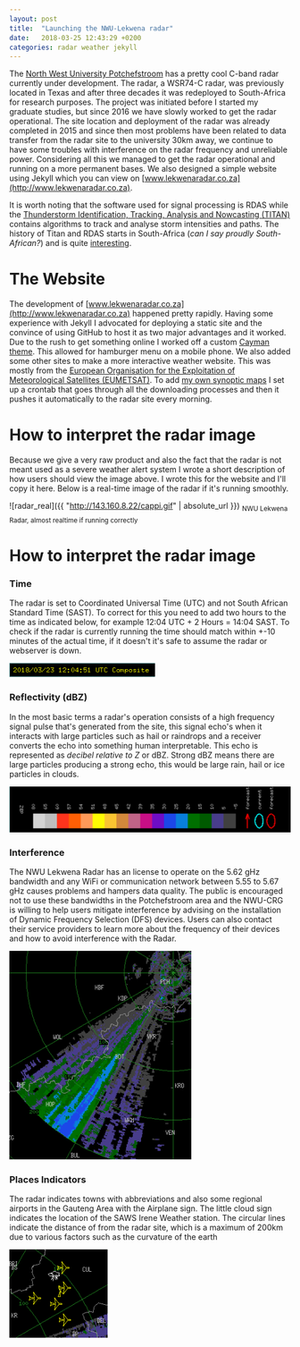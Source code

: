 ```yaml
---
layout: post
title:  "Launching the NWU-Lekwena radar"
date:   2018-03-25 12:43:29 +0200
categories: radar weather jekyll 
---
```


The [North West University Potchefstroom](www.nwu.ac.za) has a pretty cool
C-band radar currently under development. The radar, a WSR74-C radar, was
previously located in Texas and after three decades it was redeployed to
South-Africa for research purposes. The project was initiated before I started
my graduate studies, but since 2016 we have slowly worked to get the radar
operational. The site location and deployment of the radar was already
completed in 2015 and since then most problems have been related to data
transfer from the radar site to the university 30km away, we continue to have
some troubles with interference on the radar frequency and unreliable power.
Considering all this we managed to get the radar operational and running on
a more permanent bases. We also designed a simple website using Jekyll which
you can view on [www.lekwenaradar.co.za](http://www.lekwenaradar.co.za).

It is worth noting that the software used for signal processing is RDAS while
the [Thunderstorm Identification, Tracking, Analysis and Nowcasting
(TITAN)](http://www.ral.ucar.edu/projects/titan/home/) contains algorithms to
track and analyse storm intensities and paths. The history of Titan and RDAS
starts in South-Africa (*can I say proudly South-African?*) and is quite
[interesting](http://www.ral.ucar.edu/projects/titan/home/history.php).

# The Website
The development of [www.lekwenaradar.co.za](http://www.lekwenaradar.co.za) happened
pretty rapidly. Having some experience with Jekyll I advocated for deploying
a static site and the convince of using GitHub to host it as two major
advantages and it worked. Due to the rush to get something online I worked off
a custom [Cayman theme](https://github.com/lorepirri/cayman-blog). This allowed
for hamburger menu on a mobile phone. We also added some other sites to make
a more interactive weather website. This was mostly from the [European
Organisation for the Exploitation of Meteorological Satellites
(EUMETSAT)](https://www.eumetsat.int/website/home/index.html). To add [my own
synoptic
maps](https://www.hennohavenga.com/weather/bash/gmt/2018/01/28/forecasting-weather-with-bash-and-other-linux-tools.html)
I set up a crontab that goes through all the downloading processes and then it
pushes it automatically to the radar site every morning.

# How to interpret the radar image
Because we give a very raw product and also the fact that the radar is not
meant used as a severe weather alert system I wrote a short description of how
users should view the image above. I wrote this for the website and I'll copy
it here. Below is a real-time image of the radar if it's running smoothly.

![radar_real]({{ "http://143.160.8.22/cappi.gif" | absolute_url }}) <sub>NWU
Lekwena Radar, almost realtime if running correctly </sub>

# How to interpret the radar image

### Time
The radar is set to Coordinated Universal Time (UTC) and not South African
Standard Time (SAST). To correct for this you need to add two hours to the time
as indicated below, for example 12:04 UTC + 2 Hours = 14:04 SAST. To check if
the radar is currently running the time should match within +-10 minutes of the actual time,
if it doesn't it's safe to assume the radar or webserver is down.

![radar_time](/assets/images/radar/RadarTime.png)

### Reflectivity (dBZ)
In the most basic terms a radar's operation consists of a high frequency signal
pulse that's generated from the site, this signal echo's when it interacts with
large particles such as hail or raindrops and a receiver converts
the echo into something human interpretable. This echo is represented as
*decibel relative to Z* or dBZ. Strong dBZ means there are large particles producing
a strong echo, this would be large rain, hail or ice particles in clouds.

![radar_bdz](/assets/images/radar/RadarDBZ.png)

### Interference 
The NWU Lekwena Radar has an license to operate on the 5.62 gHz bandwidth and
any WiFi or communication network between 5.55 to 5.67 gHz causes problems and
hampers data quality. The public is encouraged not to use these bandwidths in
the Potchefstroom area and the NWU-CRG is willing to help users mitigate
interference by advising on the installation of Dynamic Frequency Selection
(DFS) devices. Users can also contact their service providers to learn more
about the frequency of their devices and how to avoid interference with the
Radar.

![radar_interference](/assets/images/radar/RadarInterf.png)

### Places Indicators
The radar indicates towns with abbreviations and also some regional airports in
the Gauteng Area with the Airplane sign. The little cloud sign indicates
the location of the SAWS Irene Weather station. The circular lines indicate the distance
of from the radar site, which is a maximum of 200km due to various factors such as the
curvature of the earth

![radar_interference](/assets/images/radar/RadarAirports.png)

